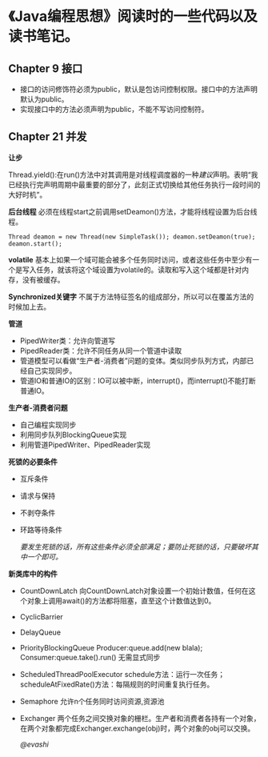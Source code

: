 # 《Java编程思想》阅读时的一些代码以及读书笔记。


## Chapter 9	接口
- 接口的访问修饰符必须为public，默认是包访问控制权限。接口中的方法声明默认为public。
- 实现接口中的方法必须声明为public，不能不写访问控制符。


## Chapter 21	并发
**让步**

 Thread.yield():在run()方法中对其调用是对线程调度器的一种*建议*声明。表明“我已经执行完声明周期中最重要的部分了，此刻正式切换给其他任务执行一段时间的大好时机”。

**后台线程**
必须在线程start之前调用setDeamon()方法，才能将线程设置为后台线程。

` Thread deamon = new Thread(new SimpleTask());
    deamon.setDeamon(true);
    deamon.start(); `
     
**volatile**
基本上如果一个域可能会被多个任务同时访问，或者这些任务中至少有一个是写入任务，就该将这个域设置为volatile的。读取和写入这个域都是针对内存，没有被缓存。

**Synchronized关键字**
不属于方法特征签名的组成部分，所以可以在覆盖方法的时候加上去。

**管道**
- PipedWriter类：允许向管道写
- PipedReader类：允许不同任务从同一个管道中读取
- 管道模型可以看做“生产者-消费者”问题的变体。类似同步队列方式，内部已经自己实现同步。
- 管道IO和普通IO的区别：IO可以被中断，interrupt()，而interrupt()不能打断普通IO。

**生产者-消费者问题**
- 自己编程实现同步
- 利用同步队列BlockingQueue实现
- 利用管道PipedWriter、PipedReader实现

**死锁的必要条件**
- 互斥条件
- 请求与保持
- 不剥夺条件
- 环路等待条件

    *要发生死锁的话，所有这些条件必须全部满足；要防止死锁的话，只要破坏其中一个即可。*

**新类库中的构件**
- CountDownLatch 向CountDownLatch对象设置一个初始计数值，任何在这个对象上调用await()的方法都将阻塞，直至这个计数值达到0。
- CyclicBarrier 
- DelayQueue
- PriorityBlockingQueue Producer:queue.add(new blala); Consumer:queue.take().run() 无需显式同步
- ScheduledThreadPoolExecutor schedule方法：运行一次任务；scheduleAtFixedRate()方法：每隔规则的时间重复执行任务。
- Semaphore 允许n个任务同时访问资源,资源池
- Exchanger 两个任务之间交换对象的栅栏。生产者和消费者各持有一个对象，在两个对象都完成Exchanger.exchange(obj)时，两个对象的obj可以交换。


   
   *@evashi*

